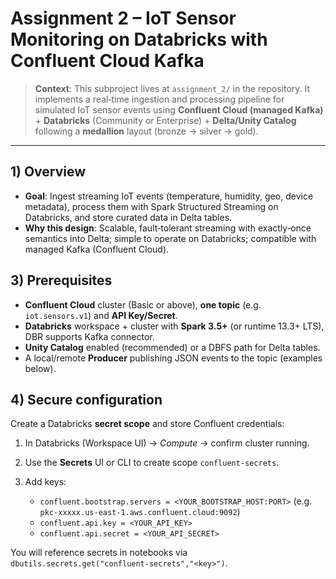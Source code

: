 # Assignment 2 – IoT Sensor Monitoring on Databricks with Confluent Cloud Kafka

> **Context**: This subproject lives at `assignment_2/` in the repository. It implements a real‑time ingestion and processing pipeline for simulated IoT sensor events using **Confluent Cloud (managed Kafka)** + **Databricks** (Community or Enterprise) + **Delta/Unity Catalog** following a **medallion** layout (bronze → silver → gold).

---

## 1) Overview

* **Goal**: Ingest streaming IoT events (temperature, humidity, geo, device metadata), process them with Spark Structured Streaming on Databricks, and store curated data in Delta tables.
* **Why this design**: Scalable, fault‑tolerant streaming with exactly‑once semantics into Delta; simple to operate on Databricks; compatible with managed Kafka (Confluent Cloud).


## 3) Prerequisites

* **Confluent Cloud** cluster (Basic or above), **one topic** (e.g. `iot.sensors.v1`) and **API Key/Secret**.
* **Databricks** workspace + cluster with **Spark 3.5+** (or runtime 13.3+ LTS), DBR supports Kafka connector.
* **Unity Catalog** enabled (recommended) or a DBFS path for Delta tables.
*  A local/remote **Producer** publishing JSON events to the topic (examples below).


## 4) Secure configuration

Create a Databricks **secret scope** and store Confluent credentials:

1. In Databricks (Workspace UI) → *Compute* → confirm cluster running.
2. Use the **Secrets** UI or CLI to create scope `confluent-secrets`.
3. Add keys:

   * `confluent.bootstrap.servers = <YOUR_BOOTSTRAP_HOST:PORT>` (e.g. `pkc-xxxxx.us-east-1.aws.confluent.cloud:9092`)
   * `confluent.api.key = <YOUR_API_KEY>`
   * `confluent.api.secret = <YOUR_API_SECRET>`

You will reference secrets in notebooks via `dbutils.secrets.get("confluent-secrets","<key>")`.
